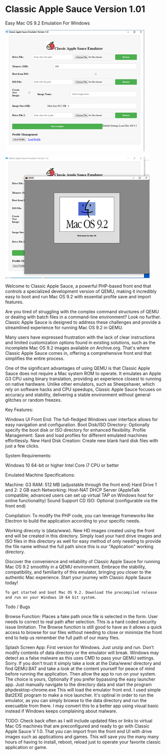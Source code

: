 # Classic Apple Sauce Version 1.01
<p>
	Easy Mac OS 9.2 Emulation For Windows

![image](https://github.com/hitsfm/classic-apple-sauce/blob/main/Screenshots/UI.png)
		
![image](https://github.com/hitsfm/classic-apple-sauce/blob/main/Screenshots/Macload.png)

Welcome to Classic Apple Sauce, a powerful PHP-based front end that controls a specialized development version of QEMU, making it incredibly easy to boot and run Mac OS 9.2 with essential profile save and import features.

Are you tired of struggling with the complex command structures of QEMU or dealing with batch files in a command-line environment? Look no further. Classic Apple Sauce is designed to address these challenges and provide a streamlined experience for running Mac OS 9.2 in QEMU.

Many users have expressed frustration with the lack of clear instructions and limited customization options found in existing solutions, such as the incomplete Mac OS 9.2 images available on Archive.org. That's where Classic Apple Sauce comes in, offering a comprehensive front end that simplifies the entire process.

One of the significant advantages of using QEMU is that Classic Apple Sauce does not require a Mac system ROM to operate. It emulates an Apple G3 CPU using binary translation, providing an experience closest to running on native hardware. Unlike other emulators, such as Sheepshaver, which rely on software hacks and CPU speedups, Classic Apple Sauce focuses on accuracy and stability, delivering a stable environment without general glitches or random freezes.
<p>
Key Features:

Windows UI Front End: The full-fledged Windows user interface allows for easy navigation and configuration.
Boot Disk/ISO Directory: Optionally specify the boot disk or ISO directory for enhanced flexibility.
Profile Management: Save and load profiles for different emulated machines effortlessly.
New Hard Disk Creation: Create new blank hard disk files with just a few clicks.
	<p>
System Requirements:
<p>
Windows 10 64-bit or higher
Intel Core i7 CPU or better
	<p>
Emulated Machine Specifications:
<p>
Machine: G3
RAM: 512 MB (adjustable through the front end)
Hard Drive 1 and 2: 2 GB each
Networking: Host-NAT DHCP Server (AppleTalk compatible; advanced users can set up virtual TAP on Windows host for online functionality)
Sound Support
CD ISO: Optional (configurable via the front end)
	<p>
	
Compilation:
To modify the PHP code, you can leverage frameworks like Electron to build the application according to your specific needs.
		
			
Working direcoty is (data/www). New HD images created using the front end will be created in this directory. Simply load your hard drive images and ISO files in this directory as well for easy method of only needing to provide the file name without the full path since this is our "Application" working directory.  

Discover the convenience and reliability of Classic Apple Sauce for running Mac OS 9.2 smoothly in a QEMU environment. Embrace the stability, compatibility, and familiarity of this emulator, bringing you closer to the authentic Mac experience. Start your journey with Classic Apple Sauce today!
	
	To get started and boot Mac OS 9.2. Download the precompiled release and run on your Windows 10 64 bit system.
	
	
Todo / Bugs
	
Browse Function: Places a fake path once file is selected in the form. User needs to correct to real path after selection. This is a hard coded security issue limitation. The Browse function is still good to have as it allows a quick access to browse for our files without needing to close or minimize the front end to help us remember the full path of our many files.  
		
Splash Screen App:
First version for Windows. Just unzip and run. Don't modify contents of data directory or the emulator will break. Windows may detect as a false malware as this uses CMD to pass your QEMU settings. Sorry. If you don't trust it simply take a look at the Data/www/ directory and find QEMU.BAT and take a look at the content yourself for peace of mind before running the application. Then allow the app to run on your system. The choice is yours, Optionally if you prefer bypassing the easy launcher app. Just manually navigate to the directory data and start the program phpdesktop-chrome.exe This will load the emulator front end. I used simple Bat2EXE program to make a nice launcher. It's optinal in order to run the emulator, as you can simply browse to the data directory and run the execuatble from there. I may convert this to a better app using visual basic instead if Windows keeps complaining about malware.
		
TODO: Check back often as I will include updated files or links to virtual Mac OS machines that are preconfigured and ready to go with Classic Apple Sauce V 1.0. That you can import from the front end UI with drive images such as applications and games. This will save you the many many hours of having to install, reboot, reload just to operate your favorite classic application or game. 
